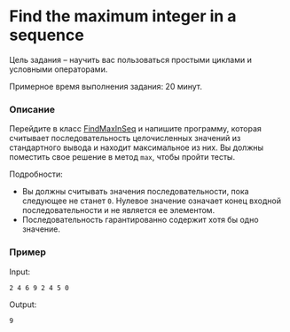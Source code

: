 # Find the maximum integer in a sequence

Цель задания – научить вас пользоваться простыми циклами и условными операторами.

Примерное время выполнения задания: 20 минут.

### Описание

Перейдите в класс [FindMaxInSeq](src/main/java/com/epam/training/student_valentyna_leleko/max_in_seq/training/student_valentyna_leleko/max_in_seq/rd/autotasks/sequence/FindMaxInSeq.java)
и напишите программу, которая считывает последовательность целочисленных значений из стандартного вывода и находит максимальное из них. Вы должны поместить свое решение в метод `max`, чтобы пройти тесты. 

Подробности:

- Вы должны считывать значения последовательности, пока следующее не станет `0`. Нулевое значение означает конец входной последовательности и не является ее элементом.
- Последовательность гарантированно содержит хотя бы одно значение.

### Пример

Input:

```
2 4 6 9 2 4 5 0
```

Output:

```
9
```

